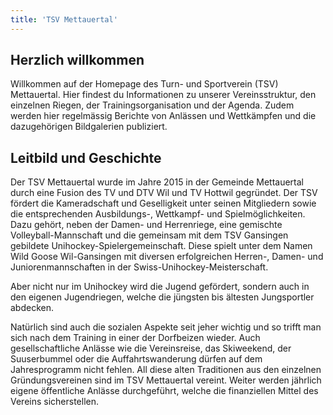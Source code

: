 ```yaml
---
title: 'TSV Mettauertal'
---
```


Herzlich willkommen
-------------------

Willkommen auf der Homepage des Turn- und Sportverein (TSV) Mettauertal.
Hier findest du Informationen zu unserer Vereinsstruktur,
den einzelnen Riegen, der Trainingsorganisation und der Agenda.
Zudem werden hier regelmässig Berichte von Anlässen und Wettkämpfen und die dazugehörigen Bildgalerien publiziert.

Leitbild und Geschichte
-----------------------

Der TSV Mettauertal wurde im Jahre 2015 in der Gemeinde Mettauertal
durch eine Fusion des TV und DTV Wil und TV Hottwil gegründet.
Der TSV fördert die Kameradschaft und Geselligkeit unter seinen Mitgliedern
sowie die entsprechenden Ausbildungs-, Wettkampf- und Spielmöglichkeiten.
Dazu gehört, neben der Damen- und Herrenriege, eine gemischte Volleyball-Mannschaft
und die gemeinsam mit dem TSV Gansingen gebildete Unihockey-Spielergemeinschaft.
Diese spielt unter dem Namen Wild Goose Wil-Gansingen mit diversen erfolgreichen
Herren-, Damen- und Juniorenmannschaften in der Swiss-Unihockey-Meisterschaft.

Aber nicht nur im Unihockey wird die Jugend gefördert, sondern auch in den eigenen Jugendriegen,
welche die jüngsten bis ältesten Jungsportler abdecken.

Natürlich sind auch die sozialen Aspekte seit jeher wichtig
und so trifft man sich nach dem Training in einer der Dorfbeizen wieder.
Auch gesellschaftliche Anlässe wie die Vereinsreise, das Skiweekend, der Suuserbummel
oder die Auffahrtswanderung dürfen auf dem Jahresprogramm nicht fehlen.
All diese alten Traditionen aus den einzelnen Gründungsvereinen sind im TSV Mettauertal vereint.
Weiter werden jährlich eigene öffentliche Anlässe durchgeführt,
welche die finanziellen Mittel des Vereins sicherstellen.
